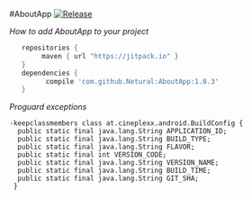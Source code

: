 #AboutApp [![Release](https://img.shields.io/github/tag/Netural/AboutApp.svg?label=JitPack%20Maven)](https://jitpack.io/#Netural/AboutApp)


*How to add AboutApp to your project*

```gradle
   repositories { 
        maven { url "https://jitpack.io" }
   }
   dependencies {
         compile 'com.github.Netural:AboutApp:1.0.3'
   }
```

*Proguard exceptions*

```
-keepclassmembers class at.cineplexx.android.BuildConfig {
  public static final java.lang.String APPLICATION_ID;
  public static final java.lang.String BUILD_TYPE;
  public static final java.lang.String FLAVOR;
  public static final int VERSION_CODE;
  public static final java.lang.String VERSION_NAME;
  public static final java.lang.String BUILD_TIME;
  public static final java.lang.String GIT_SHA;
 }
```
